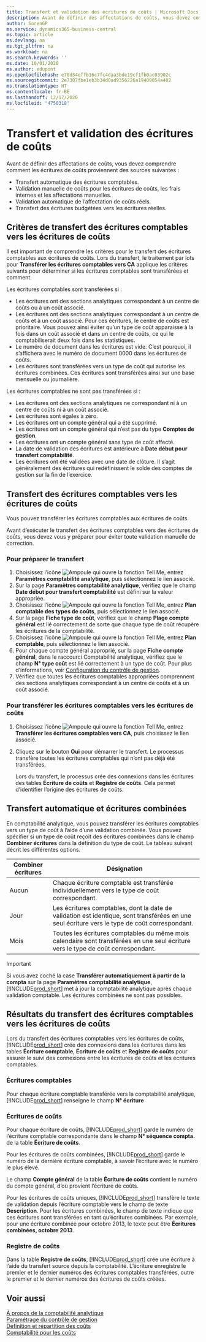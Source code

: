 ```yaml
---
title: Transfert et validation des écritures de coûts | Microsoft Docs
description: Avant de définir des affectations de coûts, vous devez comprendre d’où proviennent les écritures de coûts.
author: SorenGP
ms.service: dynamics365-business-central
ms.topic: article
ms.devlang: na
ms.tgt_pltfrm: na
ms.workload: na
ms.search.keywords: ''
ms.date: 10/01/2020
ms.author: edupont
ms.openlocfilehash: e70d34effb16c7fc4daa3bde19cf1fb0ac03902c
ms.sourcegitcommit: 2e7307fbe1eb3b34d0ad9356226a19409054a402
ms.translationtype: HT
ms.contentlocale: fr-BE
ms.lasthandoff: 12/17/2020
ms.locfileid: "4750318"
---
```

# <a name="transferring-and-posting-cost-entries"></a>Transfert et validation des écritures de coûts
Avant de définir des affectations de coûts, vous devez comprendre comment les écritures de coûts proviennent des sources suivantes :  

-   Transfert automatique des écritures comptables.  
-   Validation manuelle de coûts pour les écritures de coûts, les frais internes et les affectations manuelles.  
-   Validation automatique de l’affectation de coûts réels.  
-   Transfert des écritures budgétées vers les écritures réelles.

## <a name="criteria-for-transferring-general-ledger-entries-to-cost-entries"></a>Critères de transfert des écritures comptables vers les écritures de coûts
Il est important de comprendre les critères pour le transfert des écritures comptables aux écritures de coûts. Lors du transfert, le traitement par lots pour **Transférer les écritures comptables vers CA** applique les critères suivants pour déterminer si les écritures comptables sont transférées et comment.  

Les écritures comptables sont transférées si :  

-   Les écritures ont des sections analytiques correspondant à un centre de coûts ou à un coût associé.  
-   Les écritures ont des sections analytiques correspondant à un centre de coûts et à un coût associé. Pour ces écritures, le centre de coûts est prioritaire. Vous pouvez ainsi éviter qu’un type de coût apparaisse à la fois dans un coût associé et dans un centre de coûts, ce qui le comptabiliserait deux fois dans les statistiques.  
-   Le numéro de document dans les écritures est vide. C’est pourquoi, il s’affichera avec le numéro de document 0000 dans les écritures de coûts.  
-   Les écritures sont transférées vers un type de coût qui autorise les écritures combinées. Ces écritures sont transférées ainsi sur une base mensuelle ou journalière.  

Les écritures comptables ne sont pas transférées si :  

-   Les écritures ont des sections analytiques ne correspondant ni à un centre de coûts ni à un coût associé.  
-   Les écritures sont égales à zéro.  
-   Les écritures ont un compte général qui a été supprimé.  
-   Les écritures ont un compte général qui n’est pas du type **Comptes de gestion**.  
-   Les écritures ont un compte général sans type de coût affecté.  
-   La date de validation des écritures est antérieure à **Date début pour transfert comptabilité**.  
-   Les écritures ont été validées avec une date de clôture. Il s’agit généralement des écritures qui redéfinissent le solde des comptes de gestion sur la fin de l’exercice.

## <a name="transferring-general-ledger-entries-to-cost-entries"></a>Transfert des écritures comptables vers les écritures de coûts
Vous pouvez transférer les écritures comptables aux écritures de coûts.  

Avant d’exécuter le transfert des écritures comptables vers des écritures de coûts, vous devez vous y préparer pour éviter toute validation manuelle de correction.  

### <a name="to-prepare-the-transfer"></a>Pour préparer le transfert  

1.  Choisissez l’icône ![Ampoule qui ouvre la fonction Tell Me](media/ui-search/search_small.png "Dites-moi ce que vous voulez faire"), entrez **Paramètres comptabilité analytique**, puis sélectionnez le lien associé.  
2.  Sur la page **Paramètres comptabilité analytique**, vérifiez que le champ **Date début pour transfert comptabilité** est défini sur la valeur appropriée.  
3.  Choisissez l’icône ![Ampoule qui ouvre la fonction Tell Me](media/ui-search/search_small.png "Dites-moi ce que vous voulez faire"), entrez **Plan comptable des types de coûts**, puis sélectionnez le lien associé.  
4.  Sur la page **Fiche type de coût**, vérifiez que le champ **Plage compte général** est lié correctement de sorte que chaque type de coût récupère les écritures de la comptabilité.  
5.  Choisissez l’icône ![Ampoule qui ouvre la fonction Tell Me](media/ui-search/search_small.png "Dites-moi ce que vous voulez faire"), entrez **Plan comptable**, puis sélectionnez le lien associé.  
6.  Pour chaque compte général approprié, sur la page **Fiche compte général**, dans le raccourci Comptabilité analytique, vérifiez que le champ **N° type coût** est lié correctement à un type de coût. Pour plus d’informations, voir [Configuration du contrôle de gestion](finance-set-up-cost-accounting.md).  
7.  Vérifiez que toutes les écritures comptables appropriées comprennent des sections analytiques correspondant à un centre de coûts et à un coût associé.  

### <a name="to-transfer-general-ledger-entries-to-cost-entries"></a>Pour transférer les écritures comptables vers les écritures de coûts  
1.  Choisissez l’icône ![Ampoule qui ouvre la fonction Tell Me](media/ui-search/search_small.png "Dites-moi ce que vous voulez faire"), entrez **Transférer les écritures comptables vers CA**, puis choisissez le lien associé.  
2.  Cliquez sur le bouton **Oui** pour démarrer le transfert. Le processus transfère toutes les écritures comptables qui n’ont pas déjà été transférées.  

    Lors du transfert, le processus crée des connexions dans les écritures des tables **Écriture de coûts** et **Registre de coûts**. Cela permet d’identifier l’origine des écritures de coûts.

## <a name="automatic-transfer-and-combined-entries"></a>Transfert automatique et écritures combinées
En comptabilité analytique, vous pouvez transférer les écritures comptables vers un type de coût à l’aide d’une validation combinée. Vous pouvez spécifier si un type de coût reçoit des écritures combinées dans le champ **Combiner écritures** dans la définition du type de coût. Le tableau suivant décrit les différentes options.  

|Combiner écritures|Désignation|  
|---------------------|-----------------|  
|Aucun|Chaque écriture comptable est transférée individuellement vers le type de coût correspondant.|  
|Jour|Les écritures comptables, dont la date de validation est identique, sont transférées en une seul écriture vers le type de coût correspondant.|  
|Mois|Toutes les écritures comptables du même mois calendaire sont transférées en une seul écriture vers le type de coût correspondant.|  

> [!IMPORTANT]  
>  Si vous avez coché la case **Transférer automatiquement à partir de la compta** sur la page **Paramètres comptabilité analytique**, [!INCLUDE[prod_short](includes/prod_short.md)] met à jour la comptabilité analytique après chaque validation comptable. Les écritures combinées ne sont pas possibles.

## <a name="results-of-transferring-general-ledger-entries-to-cost-entries"></a>Résultats du transfert des écritures comptables vers les écritures de coûts
Lors du transfert des écritures comptables vers les écritures de coûts, [!INCLUDE[prod_short](includes/prod_short.md)] crée des connexions dans les écritures dans les tables **Écriture comptable**, **Écriture de coûts** et **Registre de coûts** pour assurer le suivi des connexions entre les écritures de coûts et les écritures comptables.  

### <a name="general-ledger-entries"></a>Écritures comptables  
Pour chaque écriture comptable transférée vers la comptabilité analytique, [!INCLUDE[prod_short](includes/prod_short.md)] renseigne le champ **N° écriture**  

### <a name="cost-entries"></a>Écritures de coûts  
Pour chaque écriture de coûts, [!INCLUDE[prod_short](includes/prod_short.md)] garde le numéro de l’écriture comptable correspondante dans le champ **N° séquence compta.** de la table **Écriture de coûts**.  

Pour les écritures de coûts combinées, [!INCLUDE[prod_short](includes/prod_short.md)] garde le numéro de la dernière écriture comptable, à savoir l’écriture avec le numéro le plus élevé.  

Le champ **Compte général** de la table **Écriture de coûts** contient le numéro du compte général, d’où provient l’écriture de coûts.  

Pour les écritures de coûts uniques, [!INCLUDE[prod_short](includes/prod_short.md)] transfère le texte de validation depuis l’écriture comptable vers le champ de texte **Description**. Pour les écritures combinées, le champ de texte indique que ces écritures sont transférées en tant qu’écritures combinées. Par exemple, pour une écriture combinée pour octobre 2013, le texte peut être **Écritures combinées, octobre 2013**.  

### <a name="cost-register"></a>Registre de coûts  
Dans la table **Registre de coûts**, [!INCLUDE[prod_short](includes/prod_short.md)] crée une écriture à l’aide du transfert source depuis la comptabilité. L’écriture enregistre le premier et le dernier numéros des écritures comptables transférées, outre le premier et le dernier numéros des écritures de coûts créées.

## <a name="see-also"></a>Voir aussi  
 [À propos de la comptabilité analytique](finance-about-cost-accounting.md)   
 [Paramétrage du contrôle de gestion](finance-set-up-cost-accounting.md)   
 [Définition et répartition des coûts](finance-define-and-allocate-costs.md)   
 [Comptabilité pour les coûts](finance-manage-cost-accounting.md)
